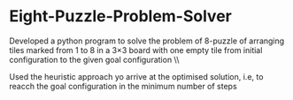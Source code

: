 # Eight-Puzzle-Problem-Solver

Developed a python program to solve the problem of 8-puzzle of arranging tiles  marked  from  1  to  8  in  a  3×3  board  with  one  empty  tile  from  initial configuration  to the given  goal  configuration \\\

Used the heuristic approach yo arrive at the optimised solution, i.e, to reacch the goal configuration in the minimum number of steps
